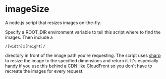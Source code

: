 # imageSize

A node.js script that resizes images on-the-fly.

Specify a ROOT_DIR environment variable to tell this script where to find the images. Then include a

    /[width]x[height]/ 
  
directory in front of the image path you're requesting. The script uses [sharp](https://github.com/lovell/sharp) to resize the image to the specified dimensions and return it. It's especially handy if you use this behind a CDN like CloudFront so you don't have to recreate the images for every request.
